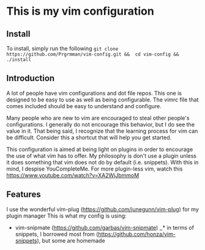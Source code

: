 # This is my vim configuration

## Install
To install, simply run the following
`git clone https://github.com/Prgrmman/vim-config.git &&  cd vim-config && ./install`


## Introduction
A lot of people have vim configurations and dot file repos. This one is designed to be
easy to use as well as being configurable.
The vimrc file that comes included should be easy to understand and configure.

Many people who are new to vim are encouraged to steal other people's configurations. I
generally do not encourage this behavior, but I do see the value in it.
That being said, I recognize that the learning process for vim can be difficult. Consider
this a shortcut that will help you get started.

This configuration is aimed at being light on plugins in order to encourage the use of
what vim has to offer. My philosophy is don't use a plugin unless it does something that
vim does not do by default (i.e. snippets). With this in mind, I despise YouCompleteMe.
For more plugin-less vim, watch this https://www.youtube.com/watch?v=XA2WjJbmmoM



## Features
I use the wonderful vim-plug (https://github.com/junegunn/vim-plug) for my plugin manager
This is what my config is using:
* vim-snipmate (https://github.com/garbas/vim-snipmate)
,,* in terms of snippets, I borrowed most from (https://github.com/honza/vim-snippets), but some are homemade
